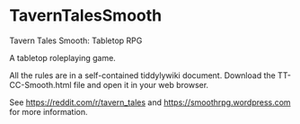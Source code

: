 # TavernTalesSmooth
Tavern Tales Smooth: Tabletop RPG

A tabletop roleplaying game.

All the rules are in a self-contained tiddylywiki document.
Download the TT-CC-Smooth.html file and open it in your web browser.

See https://reddit.com/r/tavern_tales and https://smoothrpg.wordpress.com for more information.
